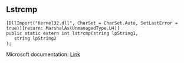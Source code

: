 ## Lstrcmp

```
[DllImport("Kernel32.dll", CharSet = CharSet.Auto, SetLastError = true)][return: MarshalAs(UnmanagedType.U4)]
public static extern int lstrcmp(string lpString1,
   string lpString2
);
```

Microsoft documentation: [Link](https://learn.microsoft.com/en-us/windows/win32/api/winbase/nf-winbase-lstrcmpa)
